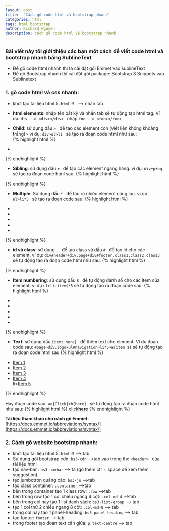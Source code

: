 ```yaml
---
layout: post
title:  "Cách gõ code html và bootstrap nhanh"
categories: html
tags: html bootstrap
author: Richard Nguyen
description: cách gõ code html và bootstrap nhanh.
---
```


### Bài viết này tôi giới thiệu các bạn một cách để viết code html và bootstrap nhanh bằng SublineText

* Để gõ code html nhanh thì ta cài đặt gói Emmet vào sublineText
* Để gõ Bootstrap nhanh thì cài đặt gói package: Bootstrap 3 Snippets vào Sublinetext

### 1. gõ code html và css nhanh:

* khởi tạo tài liệu html 5: `html:5 ` --> nhấn tab

* **html elements**: nhập tên bất kỳ và nhấn tab sẽ tự động tạo html tag. Ví dụ: `div --> <div></div> ` nhập `foo --> <foo></foo> `

* **Child**: sử dụng dấu `> ` để tạo các element con (viết liền không khoảng trắng)> ví dụ: `div>ul>li ` sẽ tạo ra đoạn code html như sau:  
{% highlight html %}
<div>
	<ul>
		<li></li>
	</ul>
</div>
{% endhighlight %}

* **Sibling**: sử dụng dấu `+ ` để tạo các element ngang hàng. ví dụ: `div+p+bq ` sẽ tạo ra đoạn code html sau:
{% highlight html %}
<div></div>
<p></p>
<blockquote></blockquote>
{% endhighlight %}

* **Multiple**: Sử dụng dấu `* ` để tảo ra nhiều element cùng lúc. ví dụ `ul>li*5 ` sẽ tạo ra đoạn code sau:
{% highlight html %}
<ul>
	<li></li>
	<li></li>
	<li></li>
	<li></li>
	<li></li>
</ul>
{% endhighlight %}

* **id và class**: sử dụng `. ` để tạo class và dấu `# ` để tạo id cho các element. ví dụ: `div#header+div.page+div#footer.class1.class2.class3 ` sẽ tự động tạo ra đoạn code html như sau:
{% highlight html %}
<div id="header"></div>
<div class="page"></div>
<div id="footer" class="class1 class2 class3"></div>
{% endhighlight %}

* **Item numbering**: sử dụng dấu `$ ` để tự động đánh số cho các item của element. ví dụ `ul>li.item$*5` sẽ tự động tạo ra đoạn code sau:
{% highlight html %}
<ul>
	<li class="item1"></li>
	<li class="item2"></li>
	<li class="item3"></li>
	<li class="item4"></li>
	<li class="item5"></li>
</ul>
{% endhighlight %}

* **Text**: sử dụng dấu `{text here} ` để thêm text cho element. Ví dụ đoạn code sau: `#page>div.logo+ul#navigation>li*5>a{item $}` sẽ tự động tạo ra đoạn code html sau
{% highlight html %}
<div id="page">
    <div class="logo"></div>
    <ul id="navigation">
    	<li><a href="">Item 1</a></li>
    	<li><a href="">Item 2</a></li>
    	<li><a href="">Item 3</a></li>
    	<li><a href="">Item 4</a></li>
    	li><a href="">Item 5</a></li>
    </ul>
</div>{% endhighlight %}

Hay đoạn code sau: `a>{Click}+b{here} ` sẽ tự động tạo ra đoạn code html như sau:
{% highlight html %}
<a href="">click<b>here</b></a>
{% endhighlight %}

**Tài liệu tham khảo cho cách gõ Emmet**:[https://docs.emmet.io/abbreviations/syntax/](https://docs.emmet.io/abbreviations/syntax/)

### 2. Cách gõ website bootstrap nhanh:

* khởi tạo tài liệu html 5: ` html:5 ` --> tab
* Sử dụng gói bootstrap cdn: ` bs3-cdn ` -->tab vào trong thẻ `<header> ` của tài liệu html
* tạo nav-bar : ` bs3-navbar ` --> ta  (gõ thêm ctr + space để xem thêm suggestion)
* tạo jumbotron quảng cáo: ` bs3-ju ` -->tab
* tạo class container: ` .container ` -->tab 
* bên trong container tạo 1 class row: ` .row ` -->tab
* bên trong row tạo 1 col chiều ngang 4 cột: ` .col-md-4 ` -->tab
* bên trong col này tạo 1 list danh sách: ` bs3-list-group ` --> tab
* tạo 1 col thứ 2 chiều ngang 8 cột: ` .col-md-8 ` --> tab
* trong col này tạo 1 panel-heading: ` bs3-panel-heading ` --> tab
* tạo footer: ` footer ` --> tab
* trong footer tạo đoạn text căn giữa: ` p.text-centre ` --> tab

